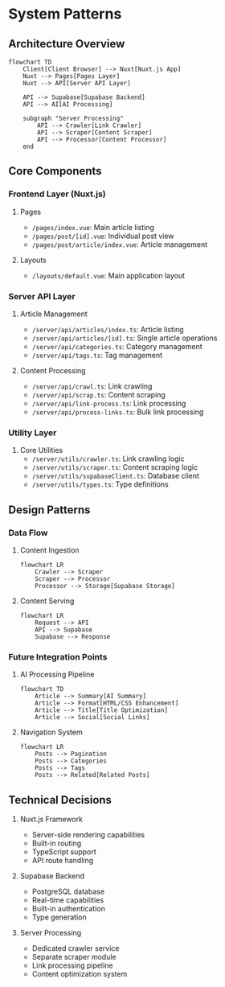 # System Patterns

## Architecture Overview

```mermaid
flowchart TD
    Client[Client Browser] --> Nuxt[Nuxt.js App]
    Nuxt --> Pages[Pages Layer]
    Nuxt --> API[Server API Layer]
    
    API --> Supabase[Supabase Backend]
    API --> AI[AI Processing]
    
    subgraph "Server Processing"
        API --> Crawler[Link Crawler]
        API --> Scraper[Content Scraper]
        API --> Processor[Content Processor]
    end
```

## Core Components

### Frontend Layer (Nuxt.js)
1. Pages
   - `/pages/index.vue`: Main article listing
   - `/pages/post/[id].vue`: Individual post view
   - `/pages/post/article/index.vue`: Article management

2. Layouts
   - `/layouts/default.vue`: Main application layout

### Server API Layer
1. Article Management
   - `/server/api/articles/index.ts`: Article listing
   - `/server/api/articles/[id].ts`: Single article operations
   - `/server/api/categories.ts`: Category management
   - `/server/api/tags.ts`: Tag management

2. Content Processing
   - `/server/api/crawl.ts`: Link crawling
   - `/server/api/scrap.ts`: Content scraping
   - `/server/api/link-process.ts`: Link processing
   - `/server/api/process-links.ts`: Bulk link processing

### Utility Layer
1. Core Utilities
   - `/server/utils/crawler.ts`: Link crawling logic
   - `/server/utils/scraper.ts`: Content scraping logic
   - `/server/utils/supabaseClient.ts`: Database client
   - `/server/utils/types.ts`: Type definitions

## Design Patterns

### Data Flow
1. Content Ingestion
   ```mermaid
   flowchart LR
       Crawler --> Scraper
       Scraper --> Processor
       Processor --> Storage[Supabase Storage]
   ```

2. Content Serving
   ```mermaid
   flowchart LR
       Request --> API
       API --> Supabase
       Supabase --> Response
   ```

### Future Integration Points

1. AI Processing Pipeline
   ```mermaid
   flowchart TD
       Article --> Summary[AI Summary]
       Article --> Format[HTML/CSS Enhancement]
       Article --> Title[Title Optimization]
       Article --> Social[Social Links]
   ```

2. Navigation System
   ```mermaid
   flowchart LR
       Posts --> Pagination
       Posts --> Categories
       Posts --> Tags
       Posts --> Related[Related Posts]
   ```

## Technical Decisions
1. Nuxt.js Framework
   - Server-side rendering capabilities
   - Built-in routing
   - TypeScript support
   - API route handling

2. Supabase Backend
   - PostgreSQL database
   - Real-time capabilities
   - Built-in authentication
   - Type generation

3. Server Processing
   - Dedicated crawler service
   - Separate scraper module
   - Link processing pipeline
   - Content optimization system
